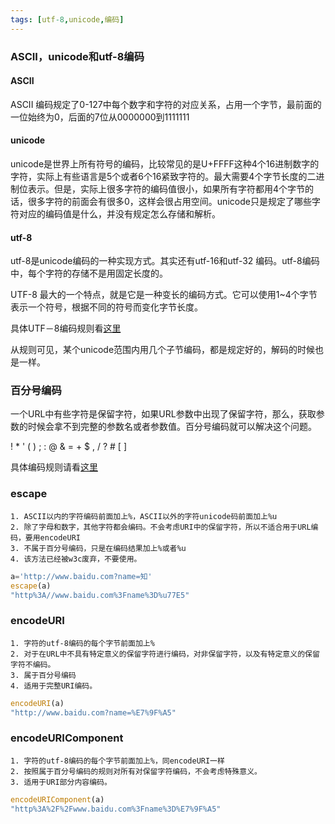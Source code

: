 ```yaml
---
tags: [utf-8,unicode,编码]
---
```

### ASCII，unicode和utf-8编码

#### ASCII
ASCII 编码规定了0-127中每个数字和字符的对应关系，占用一个字节，最前面的一位始终为0，后面的7位从0000000到1111111  

#### unicode
unicode是世界上所有符号的编码，比较常见的是U+FFFF这种4个16进制数字的字符，实际上有些语言是5个或者6个16紧致字符的。最大需要4个字节长度的二进制位表示。但是，实际上很多字符的编码值很小，如果所有字符都用4个字节的话，很多字符的前面会有很多0，这样会很占用空间。unicode只是规定了哪些字符对应的编码值是什么，并没有规定怎么存储和解析。

#### utf-8
utf-8是unicode编码的一种实现方式。其实还有utf-16和utf-32 编码。utf-8编码中，每个字符的存储不是用固定长度的。

UTF-8 最大的一个特点，就是它是一种变长的编码方式。它可以使用1~4个字节表示一个符号，根据不同的符号而变化字节长度。

具体UTF－8编码规则看[这里](http://www.ruanyifeng.com/blog/2007/10/ascii_unicode_and_utf-8.html)

从规则可见，某个unicode范围内用几个子节编码，都是规定好的，解码的时候也是一样。


### 百分号编码
一个URL中有些字符是保留字符，如果URL参数中出现了保留字符，那么，获取参数的时候会拿不到完整的参数名或者参数值。百分号编码就可以解决这个问题。

!	*	'	(	)	;	:	@	&	=	+	$	,	/	?	#	[	]

具体编码规则请看[这里](https://zh.wikipedia.org/zh-hans/%E7%99%BE%E5%88%86%E5%8F%B7%E7%BC%96%E7%A0%81)


### escape
    1. ASCII以内的字符编码前面加上%，ASCII以外的字符unicode码前面加上%u
    2. 除了字母和数字，其他字符都会编码。不会考虑URI中的保留字符，所以不适合用于URL编码，要用encodeURI
    3. 不属于百分号编码，只是在编码结果加上%或者%u
    4. 该方法已经被w3c废弃，不要使用。

```javascript
a='http://www.baidu.com?name=知'
escape(a)
"http%3A//www.baidu.com%3Fname%3D%u77E5"
```

### encodeURI
    1. 字符的utf-8编码的每个字节前面加上%
    2. 对于在URL中不具有特定意义的保留字符进行编码，对非保留字符，以及有特定意义的保留字符不编码。
    3. 属于百分号编码
    4. 适用于完整URI编码。


```javascript
encodeURI(a)
"http://www.baidu.com?name=%E7%9F%A5"
```
### encodeURIComponent
    1. 字符的utf-8编码的每个字节前面加上%，同encodeURI一样
    2. 按照属于百分号编码的规则对所有对保留字符编码，不会考虑特殊意义。
    3. 适用于URI部分内容编码。

```javascript
encodeURIComponent(a)
"http%3A%2F%2Fwww.baidu.com%3Fname%3D%E7%9F%A5"
```